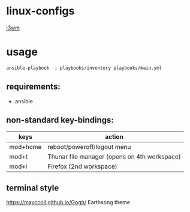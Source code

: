 # linux-configs
[i3wm](https://i3wm.org/)

# usage
```bash
ansible-playbook -i playbooks/inventory playbooks/main.yml
```
## requirements:
* ansible

## non-standard key-bindings:
keys | action
------------ | -------------
mod+home | reboot/poweroff/logout menu
mod+t | Thunar file manager (opens on 4th workspace)
mod+i | Firefox (2nd workspace)

## terminal style
https://mayccoll.github.io/Gogh/
Earthsong theme
